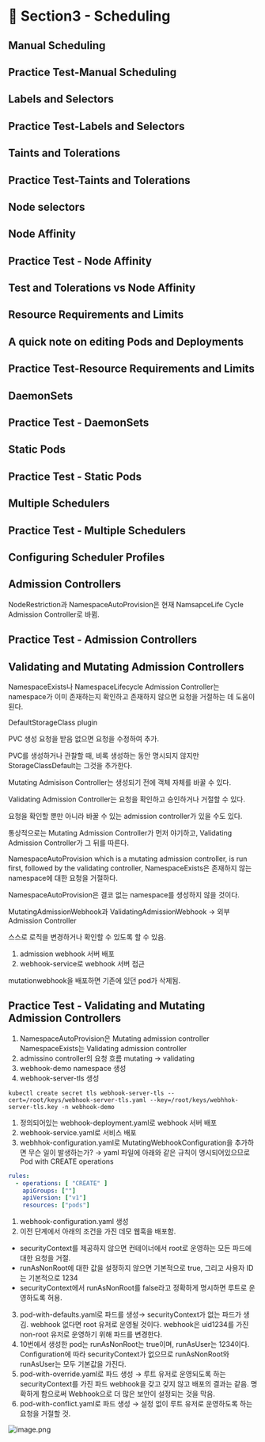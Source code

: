 # 🍨 Section3 - Scheduling

## Manual Scheduling


## Practice Test-Manual Scheduling


## Labels and Selectors


## Practice Test-Labels and Selectors


## Taints and Tolerations


## Practice Test-Taints and Tolerations


## Node selectors


## Node Affinity


## Practice Test - Node Affinity


## Test and Tolerations vs Node Affinity


## Resource Requirements and Limits


## A quick note on editing Pods and Deployments


## Practice Test-Resource Requirements and Limits


## DaemonSets


## Practice Test - DaemonSets


## Static Pods


## Practice Test - Static Pods


## Multiple Schedulers


## Practice Test - Multiple Schedulers


## Configuring Scheduler Profiles


## Admission Controllers


NodeRestriction과 NamespaceAutoProvision은 현재 NamsapceLife Cycle Admission Controller로 바뀜.


## Practice Test - Admission Controllers


## Validating and Mutating Admission Controllers


NamespaceExists나 NamespaceLifecycle Admission Controller는 namespace가 이미 존재하는지 확인하고 존재하지 않으면 요청을 거절하는 데 도움이 된다.


DefaultStorageClass plugin


PVC 생성 요청을 받음 없으면 요청을 수정하여 추가.


PVC를 생성하거나 관찰할 때, 비록 생성하는 동안 명시되지 않지만 StorageClassDefault는 그것을 추가한다.


Mutating Admisison Controller는 생성되기 전에 객체 자체를 바꿀 수 있다.


Validating Admission Controller는 요청을 확인하고 승인하거나 거절할 수 있다.


요청을 확인할 뿐만 아니라 바꿀 수 있는 admission controller가 있을 수도 있다.


통상적으로는 Mutating Admission Controller가 먼저 야기하고, Validating Admission Controller가 그 뒤를 따른다.


NamespaceAutoProvision which is a mutating admission controller, is run first, followed by the validating controller, NamespaceExists은 존재하지 않는 namespace에 대한 요청을 거절하다.


NamespaceAutoProvision은 결코 없는 namespace를 생성하지 않을 것이다.


MutatingAdmissionWebhook과 ValidatingAdmissionWebhook → 외부 Admission Controller


스스로 로직을 변경하거나 확인할 수 있도록 할 수 있음.

1. admission webhook 서버 배포
2. webhook-service로 webhook 서버 접근

mutationwebhook을 배포하면 기존에 있던 pod가 삭제됨.


## Practice Test - Validating and Mutating Admission Controllers

1. NamespaceAutoProvision은 Mutating admission controller
NamespaceExists는 Validating admission controller
2. admissino controller의 요청 흐름
mutating → validating
3. webhook-demo namespace 생성
4. webhook-server-tls 생성

```shell
kubectl create secret tls webhook-server-tls --cert=/root/keys/webhook-server-tls.yaml --key=/root/keys/webhhok-server-tls.key -n webhook-demo
```

1. 정의되어있는 webhook-deployment.yaml로 webhook 서버 배포
2. webhook-service.yaml로 서비스 배포
3. webhhok-configuration.yaml로 MutatingWebhookConfiguration을 추가하면 무슨 일이 발생하는가?
→ yaml 파일에 아래와 같은 규칙이 명시되어있으므로 Pod with CREATE operations

```yaml
rules:
  - operations: [ "CREATE" ]
    apiGroups: [""]
    apiVersion: ["v1"]
    resources: ["pods"]
```

1. webhook-configuration.yaml 생성
2. 이전 단계에서 아래의 조건을 가진 데모 웹훅을 배포함.
- securityContext를 제공하지 않으면 컨테이너에서 root로 운영하는 모든 파드에 대한 요청을 거절.
- runAsNonRoot에 대한 값을 설정하지 않으면 기본적으로 true, 그리고 사용자 ID는 기본적으로 1234
- securityContext에서 runAsNonRoot를 false라고 정확하게 명시하면 루트로 운영하도록 허용.
3. pod-with-defaults.yaml로 파드를 생성→ securityContext가 없는 파드가 생김.
webhook 없다면 root 유저로 운영될 것이다. webhook은 uid1234를 가진 non-root 유저로 운영하기 위해 파드를 변경한다.
4. 10번에서 생성한 pod는 runAsNonRoot는 true이며, runAsUser는 1234이다.
Configuration에 따라 securityContext가 없으므로 runAsNonRoot와 runAsUser는 모두 기본값을 가진다.
5. pod-with-override.yaml로 파드 생성 → 루트 유저로 운영되도록 하는 securityContext를 가진 파드
webhook을 갖고 갖지 않고 배포의 결과는 같음.
명확하게 함으로써 Webhook으로 더 많은 보안이 설정되는 것을 막음.
6. pod-with-conflict.yaml로 파드 생성 → 
설정 없이 루트 유저로 운영하도록 하는 요청을 거절할 것.

![image.png](https://prod-files-secure.s3.us-west-2.amazonaws.com/b2ea2032-00e9-4883-a13b-cb03cf5b2334/501c3b54-0de4-44d6-afe6-eca0c6373e4f/image.png?X-Amz-Algorithm=AWS4-HMAC-SHA256&X-Amz-Content-Sha256=UNSIGNED-PAYLOAD&X-Amz-Credential=ASIAZI2LB466WNU7ABI6%2F20250423%2Fus-west-2%2Fs3%2Faws4_request&X-Amz-Date=20250423T140936Z&X-Amz-Expires=3600&X-Amz-Security-Token=IQoJb3JpZ2luX2VjEGUaCXVzLXdlc3QtMiJHMEUCIAztbXX3%2FqVQOX46XH%2BAvLV5KtNRuUnE6xrzI1yhxCfmAiEAmCCbnAydyxlyIJpCPVeqsB2342r03gGeDS8qYDNtQ3gqiAQI7v%2F%2F%2F%2F%2F%2F%2F%2F%2F%2FARAAGgw2Mzc0MjMxODM4MDUiDDugOC3A6tXgHpBVfSrcA%2BLa2nKPtaTQMUqnUN%2B0vU74yn7TgdMqAwC%2BR4d%2B8c%2BsDROhm1kVl9OikeSl5Ttihm2tOnBj84X%2B5IS7PEH7PBg%2FpscaO6DGCtxa7xV6mvVcnvRrAvJDzaPWuqv4r9xD9UdBQEDDALFeJcUzpDKDSe%2FhrY1FTNF0H%2FLaEWrHa4wNGlUMaNc5BRl1GfuMAOPfov9SM3JNXzwmPDdTilsvXLMh2WvdugPybFr2AsEvAJVymhbpXWF7abmymJtVzS2A1zcIO9zpa0ry%2BuYIhDERh2VTMGF%2FdxFazlR0p0YxycWtc7mWlEL%2FvsoUcfT7adORDpfIZ70o7N5bzbXpf8OlqljiNx13cPYv1251E54PqjaalMj%2FYl9vbgfeYLHlGYQpvyRvEVvZ7o1PH4XP6VaL7L%2Bdq%2BAhjincpJRfLYvgn%2FoXh%2FY9Ez7ZfBJhR6BCOel%2BHZhXOZxXdoKIh2AwomPKHuhlEqBtl5Y%2FHiO9ddeUiBjbomLC8vVpoUSymRMUQjFAL1xVeCaF6pS%2FdG%2FkQyphvyLQuSE1yayabgJ2gCtXVVsVkCuzPRuueXdxZ8qqDnr0cSsyCmpnoHiX%2FrBh1eHvRAXeZJzXP86jwloBcpps%2Fn%2BdQYMBWwhp8xv4aXUPMIK8o8AGOqUBUcr9HikeLxEqWKfr9i5x2CLyzvUy7ttMLF45RQHRoKiCgEUke7zWW4EKYjFCq8z2zD6dgWNdcodjpSHChmOuMx7A6aEJbc80zYl4ebtEFOswOssAbphZ4YSCZYJZEIQ%2FhLiGKMQC4FrRcOqJFH3OuDy5j63XODzurhJ6YTYNE3UCTZKVwpZvSiAdDyb9sgqpi%2F3Ik5nF2f6HL3Q20Me0p8fYZHj2&X-Amz-Signature=dfbab1843d72f3aee160ecd741b354f6a2277415992e6c262f9599ef7c1fb6f1&X-Amz-SignedHeaders=host&x-id=GetObject)

